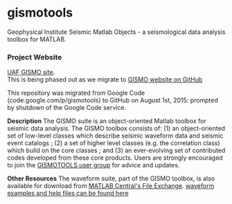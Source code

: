 # gismotools
Geophysical Institute Seismic Matlab Objects - a seismological data analysis toolbox for MATLAB. 

<h3>Project Website</h3>
<a href="http://www.giseis.alaska.edu/Seis/EQ/tools/GISMO/">UAF GISMO site</a>. 
<br/>This is being phased out as we migrate to <a href="http://giseislab.github.io/gismotools/">GISMO website on GitHub</a>

This repository was migrated from Google Code (code.google.com/p/gismotools) to GitHub on August 1st, 2015: prompted by shutdown of the Google Code service.

<strong>Description</strong>
The GISMO suite is an object-oriented Matlab toolbox for seismic data analysis. The GISMO toolbox consists of: (1) an object-oriented set of low-level classes which describe seismic waveform data and seismic event catalogs ; (2) a set of higher level classes (e.g. the correlation class) which build on the core classes ; and (3) an ever-evolving set of contributed codes developed from these core products. Users are strongly encouraged to join the <a href="http://groups.google.com/group/gismotools/">GISMOTOOLS user group</a> for advice and updates.

<strong>Other Resources</strong>
The waveform suite, part of the GISMO toolbox, is also available for download from <a href="http://www.mathworks.com/matlabcentral/fileexchange/authors/53809">MATLAB Central's File Exchange</a>. <a href="http://kiska.giseis.alaska.edu/Input/celso/matlabweb/waveform_suite/waveform.html">waveform examples and help files can be found here</a>
